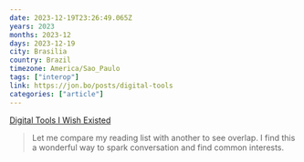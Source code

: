 ```yaml
---
date: 2023-12-19T23:26:49.065Z
years: 2023
months: 2023-12
days: 2023-12-19
city: Brasilia
country: Brazil
timezone: America/Sao_Paulo
tags: ["interop"]
link: https://jon.bo/posts/digital-tools
categories: ["article"]
---
```

[Digital Tools I Wish Existed](https://jon.bo/posts/digital-tools)

> Let me compare my reading list with another to see overlap. I find this a wonderful way to spark conversation and find common interests.
